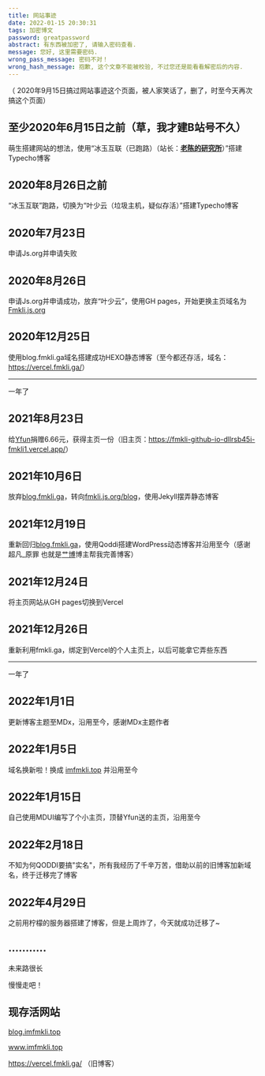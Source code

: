 ```yaml
---
title: 网站事迹
date: 2022-01-15 20:30:31
tags: 加密博文
password: greatpassword
abstract: 有东西被加密了, 请输入密码查看.
message: 您好, 这里需要密码.
wrong_pass_message: 密码不对！
wrong_hash_message: 抱歉, 这个文章不能被校验, 不过您还是能看看解密后的内容.
---
```


<!-- wp:paragraph -->

<p>（ 2020年9月15日搞过网站事迹这个页面，被人家笑话了，删了，时至今天再次搞这个页面）</p>
<!-- /wp:paragraph -->

<!-- wp:heading -->

<h2 id="至少2020年6月15日之前-草-我才建b站号不久">至少2020年6月15日之前（草，我才建B站号不久）</h2>
<!-- /wp:heading -->

<!-- wp:paragraph -->

<p>萌生搭建网站的想法，使用“冰玉互联（已跑路）（站长：<a href="https://space.bilibili.com/211835346?spm_id_from=333.788.b_765f7570696e666f.1"><strong>老陈的研究所</strong></a>）”搭建Typecho博客</p>
<!-- /wp:paragraph -->

<!-- wp:heading -->

<h2 id="2020年8月26日之前">2020年8月26日之前</h2>
<!-- /wp:heading -->

<!-- wp:paragraph -->

<p>“冰玉互联”跑路，切换为“叶少云（垃圾主机，疑似存活）”搭建Typecho博客</p>
<!-- /wp:paragraph -->

<!-- wp:heading -->

<h2 id="2020年7月23日">2020年7月23日</h2>
<!-- /wp:heading -->

<!-- wp:paragraph -->

<p> 申请Js.org并申请失败 </p>
<!-- /wp:paragraph -->

<!-- wp:heading -->

<h2 id="2020年8月26日">2020年8月26日</h2>
<!-- /wp:heading -->

<!-- wp:paragraph -->

<p>申请Js.org并申请成功，放弃“叶少云”，使用GH pages，开始更换主页域名为<a href="http://Fmkli.js.org">Fmkli.js.org</a></p>
<!-- /wp:paragraph -->

<!-- wp:heading -->

<h2 id="2020年12月25日">2020年12月25日</h2>
<!-- /wp:heading -->

<!-- wp:paragraph -->

<p>使用blog.fmkli.ga域名搭建成功HEXO静态博客（至今都还存活，域名：<a href="https://vercel.fmkli.ga/">https://vercel.fmkli.ga/</a>）</p>
<!-- /wp:paragraph -->

<!-- wp:separator -->

<hr class="wp-block-separator"/>
<!-- /wp:separator -->

<!-- wp:paragraph -->

<p>一年了</p>
<!-- /wp:paragraph -->

<!-- wp:heading -->

<h2 id="2021年8月23日">2021年8月23日</h2>
<!-- /wp:heading -->

<!-- wp:paragraph -->

<p>给<a href="//yfun.top">Yfun</a>捐赠6.66元，获得主页一份（旧主页：<a href="https://fmkli-github-io-dllrsb45i-fmkli1.vercel.app/">https://fmkli-github-io-dllrsb45i-fmkli1.vercel.app/</a>）</p>
<!-- /wp:paragraph -->

<!-- wp:heading -->

<h2 id="2021年10月6日">2021年10月6日</h2>
<!-- /wp:heading -->

<!-- wp:paragraph -->

<p>放弃<a href="http://blog.fmkli.ga">blog.fmkli.ga</a>，转向<a href="http://fmkli.js.org/blog">fmkli.js.org/blog</a>，使用Jekyll摆弄静态博客</p>
<!-- /wp:paragraph -->

<!-- wp:heading -->

<h2 id="2021年12月19日">2021年12月19日</h2>
<!-- /wp:heading -->

<!-- wp:paragraph -->

<p>重新回归<a href="http://blog.fmkli.ga">blog.fmkli.ga</a>，使用Qoddi搭建WordPress动态博客并沿用至今（感谢 超凡_原罪 也就是<a rel="noreferrer noopener" href="https://gblog.tech" data-type="URL" data-id="https://gblog.tech" target="_blank">艹博</a>博主帮我完善博客）</p>
<!-- /wp:paragraph -->

<!-- wp:heading -->

<h2 id="2021年12月24日">2021年12月24日</h2>
<!-- /wp:heading -->

<!-- wp:paragraph -->

<p>将主页网站从GH pages切换到Vercel</p>
<!-- /wp:paragraph -->

<!-- wp:heading -->

<h2 id="2021年12月26日">2021年12月26日</h2>
<!-- /wp:heading -->

<!-- wp:paragraph -->

<p>重新利用fmkli.ga，绑定到Vercel的个人主页上，以后可能拿它弄些东西</p>
<!-- /wp:paragraph -->

<!-- wp:separator -->

<hr class="wp-block-separator"/>
<!-- /wp:separator -->

<!-- wp:paragraph -->

<p>一年了</p>
<!-- /wp:paragraph -->

<!-- wp:heading -->

<h2 id="2022年1月1日">2022年1月1日</h2>
<!-- /wp:heading -->

<!-- wp:paragraph -->

<p>更新博客主题至MDx，沿用至今，感谢MDx主题作者</p>
<!-- /wp:paragraph -->

<!-- wp:heading -->

<h2 id="2022年1月5日">2022年1月5日</h2>
<!-- /wp:heading -->

<!-- wp:paragraph -->

<p>域名换新啦！换成 <a href="https://www.imfmkli.top">imfmkli.top</a> 并沿用至今</p>
<!-- /wp:paragraph -->

<!-- wp:heading -->

<h2 id="2022年1月15日">2022年1月15日</h2>
<!-- /wp:heading -->

<!-- wp:paragraph -->

<p>自己使用MDUI编写了个小主页，顶替Yfun送的主页，沿用至今</p>
<!-- /wp:paragraph -->

<!-- wp:html /-->

<!-- wp:heading -->

<h2>2022年2月18日</h2>

不知为何QODDI要搞"实名"，所有我经历了千辛万苦，借助以前的旧博客加新域名，终于迁移完了博客

## 2022年4月29日

之前用柠檬的服务器搭建了博客，但是上周炸了，今天就成功迁移了~

<h2>...........</h2>

<!-- /wp:heading -->

<!-- wp:paragraph -->

<p>未来路很长</p>
<!-- /wp:paragraph -->

<!-- wp:paragraph -->

<p>慢慢走吧！</p>
<!-- /wp:paragraph -->

<!-- wp:paragraph -->

<p></p>
<!-- /wp:paragraph -->

<!-- wp:heading -->

<h2 id="现存活网站">现存活网站</h2>
<!-- /wp:heading -->

<!-- wp:paragraph -->

<p> <a href="http://blog.imfmkli.top">blog.imfmkli.top</a> </p>
<!-- /wp:paragraph -->

<!-- wp:paragraph -->

<p> <a href="http://www.imfmkli.top">www.imfmkli.top </a></p>
<!-- /wp:paragraph -->

<!-- wp:paragraph -->

<p> <a href="https://vercel.fmkli.ga/">https://vercel.fmkli.ga/</a> （旧博客）</p>
<!-- /wp:paragraph -->


